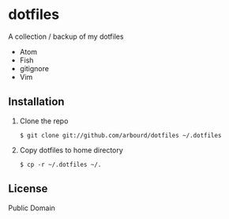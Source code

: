 # dotfiles

A collection / backup of my dotfiles

* Atom
* Fish
* gitignore
* Vim

## Installation

  1. Clone the repo

      `$ git clone git://github.com/arbourd/dotfiles ~/.dotfiles`

  2. Copy dotfiles to home directory

      `$ cp -r ~/.dotfiles ~/.`

## License

Public Domain
